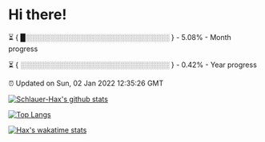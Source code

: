 # Hi there!

⏳ { █░░░░░░░░░░░░░░░░░░░░░░░░░░░░░ } - 5.08% - Month progress

⏳ { ░░░░░░░░░░░░░░░░░░░░░░░░░░░░░░ } - 0.42% - Year progress

⏰ Updated on Sun, 02 Jan 2022 12:35:26 GMT


[![Schlauer-Hax's github stats](https://github-readme-stats.vercel.app/api?username=Schlauer-Hax&show_icons=true&theme=dark&count_private=true)](https://github.com/Schlauer-Hax)


[![Top Langs](https://github-readme-stats.vercel.app/api/top-langs/?username=Schlauer-Hax&layout=compact&theme=dark)](https://github.com/Schlauer-Hax?tab=repositories)


[![Hax's wakatime stats](https://github-readme-stats.vercel.app/api/wakatime?username=Hax&theme=dark)](https://wakatime.com/@Hax)

